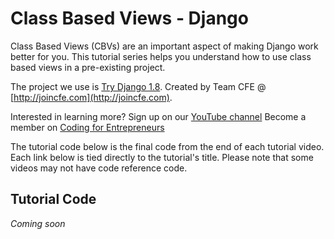 Class Based Views - Django
=========

Class Based Views (CBVs) are an important aspect of making Django work better for you. This tutorial series helps you understand how to use class based views in a pre-existing project. 

The project we use is [Try Django 1.8](https://github.com/codingforentrepreneurs/Try-Django-1.8). Created by Team CFE @ [http://joincfe.com](http://joincfe.com).

Interested in learning more?
Sign up on our [YouTube channel](http://joincfe.com/youtube)
Become a member on [Coding for Entrepreneurs](http://joincfe.com/enroll)


The tutorial code below is the final code from the end of each tutorial video. Each link below is tied directly to the tutorial's title. Please note that some videos may not have code reference code.

## Tutorial Code
*Coming soon*
[]()
